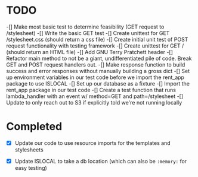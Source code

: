 # TODO

-[] Make most basic test to determine feasibility (GET request to /stylesheet)
    -[] Write the basic GET test
        -[] Create unittest for GET /stylesheet.css (should return a css file)
-[] Create initial unit test of POST request functionality with testing framework
-[] Create unittest for GET / (should return an HTML file)
-[] Add GNU Terry Pratchett header
-[] Refactor main method to not be a giant, undifferentiated pile of code. Break GET and POST request handlers out.
-[] Make response function to build success and error responses without manually building a gross dict
-[] Set up environment variables in our test code before we import the rent_app package to use ISLOCAL
-[] Set up our database as a fixture
-[] Import the rent_app package in our test code
-[] Create a test function that runs lambda_handler with an event w/ method=GET and path=/stylesheet
-[] Update to only reach out to S3 if explicitly told we're not running locally

# Completed
-[X] Update our code to use resource imports for the templates and stylesheets
-[X] Update ISLOCAL to take a db location (which can also be `:memory:` for easy testing)

